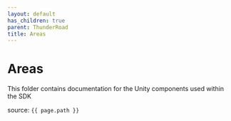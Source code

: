 ```yaml
---
layout: default
has_children: true
parent: ThunderRoad
title: Areas
---
```

# Areas

This folder contains documentation for the Unity components used within the SDK

source: `{{ page.path }}`